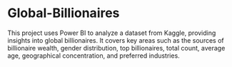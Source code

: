 # Global-Billionaires
This project uses Power BI to analyze a dataset from Kaggle, providing insights into global billionaires. It covers key areas such as the sources of billionaire wealth, gender distribution, top billionaires, total count, average age, geographical concentration, and preferred industries.
